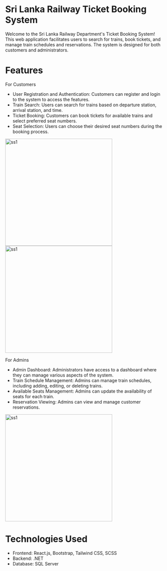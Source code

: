 # Sri Lanka Railway Ticket Booking System
Welcome to the Sri Lanka Railway Department's Ticket Booking System! This web application facilitates users to search for trains, book tickets, and manage train schedules and reservations. The system is designed for both customers and administrators.

# Features
For Customers
- User Registration and Authentication: Customers can register and login to the system to access the features.
- Train Search: Users can search for trains based on departure station, arrival station, and time.
- Ticket Booking: Customers can book tickets for available trains and select preferred seat numbers.
- Seat Selection: Users can choose their desired seat numbers during the booking process.

<img width="340" alt="ss1" src="https://github.com/Lakna-Premachandra/Train-Ticket-Booking-App/assets/136817118/bea33e0b-68b6-4061-8ade-633d6a0c1e89">
<img width="340" alt="ss1" src="https://github.com/Lakna-Premachandra/Train-Ticket-Booking-App/assets/136817118/f9747a14-ca51-4405-8844-84e7f05fadbe">

For Admins
- Admin Dashboard: Administrators have access to a dashboard where they can manage various aspects of the system.
- Train Schedule Management: Admins can manage train schedules, including adding, editing, or deleting trains.
- Available Seats Management: Admins can update the availability of seats for each train.
- Reservation Viewing: Admins can view and manage customer reservations.

<img width="340" alt="ss1" src="https://github.com/Lakna-Premachandra/Train-Ticket-Booking-App/assets/136817118/ef4918d2-730b-415b-9e27-bb1df5736081">

# Technologies Used
- Frontend: React.js, Bootstrap, Tailwind CSS, SCSS
- Backend: .NET
- Database: SQL Server
